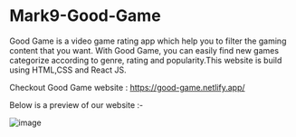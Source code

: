 # Mark9-Good-Game

Good Game is a video game rating app which help you to filter the gaming content that you want. With Good Game, you can easily find new games categorize according to genre, rating and popularity.This website is build using HTML,CSS and React JS. 

Checkout Good Game website : https://good-game.netlify.app/


Below is a preview of our website :-


![image](https://user-images.githubusercontent.com/65934167/193595551-47255fd3-70bc-4400-ae12-409a4cd93a88.png)

